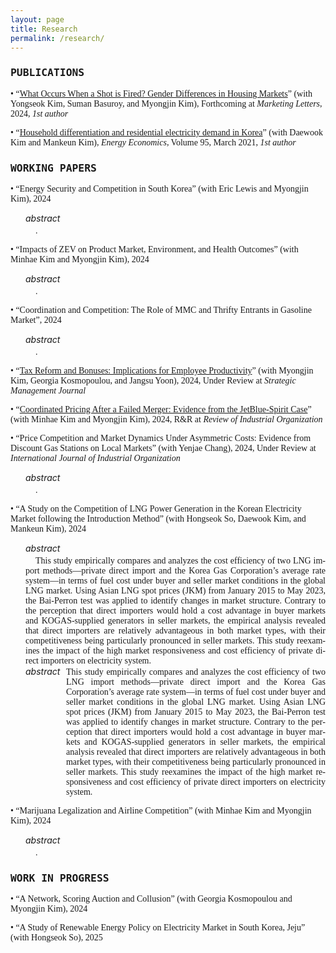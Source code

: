 ```yaml
---
layout: page
title: Research
permalink: /research/
---
```



### <span style="font-family: 'Lucida Console', monospace"><b>PUBLICATIONS</b></span>  

<span style="font-family: 'Georgia', serif"> • “<a href="https://link.springer.com/article/10.1007/s11002-024-09755-1" target="_blank" rel="noopener">What Occurs When a Shot is Fired? Gender Differences in Housing Markets</a>” (with Yongseok Kim, Suman Basuroy, and Myongjin Kim), Forthcoming at <em>Marketing Letters</em>, 2024, <em>1st author</em> </span>


<span style="font-family: 'Georgia', serif"> • “<a href="https://www.sciencedirect.com/science/article/pii/S0140988320304308" rel="noopener">Household differentiation and residential electricity demand in Korea</a>” (with Daewook Kim and Mankeun Kim), <em>Energy Economics</em>, Volume 95, March 2021, *1st author*   
</span>  
  

### <span style="font-family: 'Lucida Console', monospace"><b>WORKING PAPERS</b></span>   

<a href="" rel="noopener"> </a>


<span style="font-family: 'Georgia', serif"> • “Energy Security and Competition in South Korea” (with Eric Lewis and Myongjin Kim), 2024
</span>  

<div style="margin-left: 1.5rem;">
  <em style="display:block; margin-bottom:.25rem;">abstract</em>
  <p lang="en"
     style="margin:0; text-indent:1rem;
            text-align:justify; text-justify:inter-word; hyphens:auto;">
    <span style="font-family: 'Garamond', serif"> .</span>
  </p>
</div>


<span style="font-family: 'Georgia', serif"> • “Impacts of ZEV on Product Market, Environment, and Health Outcomes” (with Minhae Kim and Myongjin Kim), 2024
</span>  

<div style="margin-left: 1.5rem;">
  <em style="display:block; margin-bottom:.25rem;">abstract</em>
  <p lang="en"
     style="margin:0; text-indent:1rem;
            text-align:justify; text-justify:inter-word; hyphens:auto;">
    <span style="font-family: 'Garamond', serif"> .</span>
  </p>
</div>


<span style="font-family: 'Georgia', serif"> • “Coordination and Competition: The Role of MMC and Thrifty Entrants in Gasoline Market”, 2024
</span>  

<div style="margin-left: 1.5rem;">
  <em style="display:block; margin-bottom:.25rem;">abstract</em>
  <p lang="en"
     style="margin:0; text-indent:1rem;
            text-align:justify; text-justify:inter-word; hyphens:auto;">
    <span style="font-family: 'Garamond', serif"> .</span>
  </p>
</div>


<span style="font-family: 'Georgia', serif"> • “<a href="https://www.dropbox.com/scl/fi/gi87koi28y9m07mpolmuj/Tax_Reform_and_Product_Quality.pdf?rlkey=c3d2jkef8xii836nqtlzq5w43&e=1&dl=0" rel="noopener">Tax Reform and Bonuses: Implications for Employee Productivity</a>” (with Myongjin Kim, Georgia Kosmopoulou, and Jangsu Yoon), 2024, Under Review at <em>Strategic Management Journal</em>
</span>    


<span style="font-family: 'Georgia', serif"> • “<a href="https://papers.ssrn.com/sol3/papers.cfm?abstract_id=5277996" rel="noopener">Coordinated Pricing After a Failed Merger: Evidence from the JetBlue-Spirit Case</a>” (with Minhae Kim and Myongjin Kim), 2024, R&R at <em>Review of Industrial Organization</em>
</span>    

<span style="font-family: 'Georgia', serif"> • “Price Competition and Market Dynamics Under Asymmetric Costs: Evidence from Discount Gas Stations on Local Markets” (with Yenjae Chang), 2024, Under Review at <em>International Journal of Industrial Organization</em>
</span>    

<div style="margin-left: 1.5rem;">
  <em style="display:block; margin-bottom:.25rem;">abstract</em>
  <p lang="en"
     style="margin:0; text-indent:1rem;
            text-align:justify; text-justify:inter-word; hyphens:auto;">
    <span style="font-family: 'Garamond', serif"> .</span>
  </p>
</div>


<span style="font-family: 'Georgia', serif"> • “A Study on the Competition of LNG Power Generation in the Korean Electricity Market following the Introduction Method” (with Hongseok So, Daewook Kim, and Mankeun Kim), 2024 </span>    

<div style="margin-left: 1.5rem;">
  <em style="display:block; margin-bottom:.25rem;">abstract</em>
  <p lang="en"
     style="margin:0; text-indent:1rem;
            text-align:justify; text-justify:inter-word; hyphens:auto;">
    <span style="font-family: 'Garamond', serif"> This study empirically compares and analyzes the cost efficiency of two LNG import methods—private direct import and the Korea Gas Corporation’s average rate system—in terms of fuel cost under buyer and seller market conditions in the global LNG market. Using Asian LNG spot prices (JKM) from January 2015 to May 2023, the Bai-Perron test was applied to identify changes in market structure. Contrary to the perception that direct importers would hold a cost advantage in buyer markets and KOGAS-supplied generators in seller markets, the empirical analysis revealed that direct importers are relatively advantageous in both market types, with their competitiveness being particularly pronounced in seller markets. This study reexamines the impact of the high market responsiveness and cost efficiency of private direct importers on electricity system.</span>
  </p>
</div>


<div style="margin-left:1.5rem; display:flex; align-items:baseline; column-gap:.6rem;">
  <em style="margin:0; font-style:italic; white-space:nowrap;">abstract</em>
  <p lang="en"
     style="margin:0; flex:1;
            text-align:justify; text-justify:inter-word; hyphens:auto;
            font-family:'Garamond', serif;">
    This study empirically compares and analyzes the cost efficiency of two LNG import methods—private direct import and the Korea Gas Corporation’s average rate system—in terms of fuel cost under buyer and seller market conditions in the global LNG market. Using Asian LNG spot prices (JKM) from January 2015 to May 2023, the Bai-Perron test was applied to identify changes in market structure. Contrary to the perception that direct importers would hold a cost advantage in buyer markets and KOGAS-supplied generators in seller markets, the empirical analysis revealed that direct importers are relatively advantageous in both market types, with their competitiveness being particularly pronounced in seller markets. This study reexamines the impact of the high market responsiveness and cost efficiency of private direct importers on electricity system.
  </p>
</div>





<span style="font-family: 'Georgia', serif"> • “Marijuana Legalization and Airline Competition” (with Minhae Kim and Myongjin Kim), 2024
</span>    
  
<div style="margin-left: 1.5rem;">
  <em style="display:block; margin-bottom:.25rem;">abstract</em>
  <p lang="en"
     style="margin:0; text-indent:1rem;
            text-align:justify; text-justify:inter-word; hyphens:auto;">
    <span style="font-family: 'Garamond', serif"> .</span>
  </p>
</div>



### <span style="font-family: 'Lucida Console', monospace"><b>WORK IN PROGRESS</b></span>   

<span style="font-family: 'Georgia', serif"> • “A Network, Scoring Auction and Collusion” (with Georgia Kosmopoulou and Myongjin Kim), 2024
</span>    

<span style="font-family: 'Georgia', serif"> • “A Study of Renewable Energy Policy on Electricity Market in South Korea, Jeju” (with Hongseok So), 2025
</span>  








